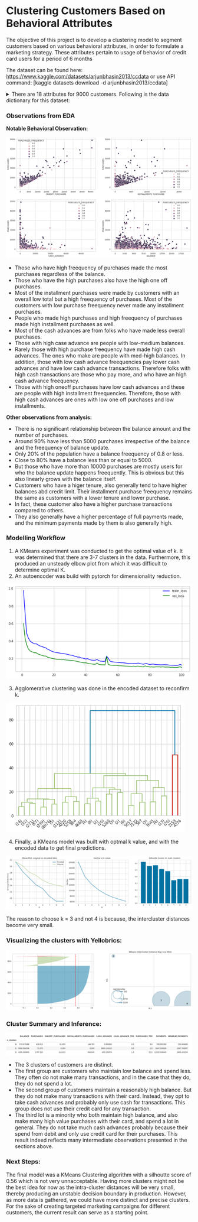 # Clustering Customers Based on Behavioral Attributes


The objective of this project is to develop a clustering model to segment customers based on various behavioral attributes, in order to formulate a marketing strategy.
These attributes pertain to usage of behavior of credit card users for a period of 6 months 

The dataset can be found here: https://www.kaggle.com/datasets/arjunbhasin2013/ccdata or use API command: [kaggle datasets download -d arjunbhasin2013/ccdata]

<details>
  <summary> There are 18 attributes for 9000 customers. Following is the data dictionary for this dataset: </summary>
  
  
  - **CUST_ID** : Identification of Credit Card holder (Categorical)

  - **BALANCE** : Balance amount left in their account to make purchases (

  - **BALANCE_FREQUENCY** : How frequently the Balance is updated, score between 0 and 1 (1 = **frequently updated, 0 = not frequently updated)

  - **PURCHASES** : Amount of purchases made from account

  - **ONEOFF_PURCHASES** : Maximum purchase amount done in one-go

  - **INSTALLMENTS_PURCHASES** : Amount of purchase done in installment

  - **CASH_ADVANCE** : Cash in advance given by the user

  - **PURCHASES_FREQUENCY** : How frequently the Purchases are being made, score between 0 and 1 (1 = **frequently purchased, 0 = not frequently purchased)

  - **ONEOFFPURCHASESFREQUENCY** : How frequently Purchases are happening in one-go (1 = frequently **purchased, 0 = not frequently purchased)

  - **PURCHASESINSTALLMENTSFREQUENCY** : How frequently purchases in installments are being done (1 = frequently done, 0 = not frequently done)

  - **CASHADVANCEFREQUENCY** : How frequently the cash in advance being paid

  - **CASHADVANCETRX** : Number of Transactions made with "Cash in Advanced"

  - **PURCHASES_TRX** : Numbe of purchase transactions made

  - **CREDIT_LIMIT** : Limit of Credit Card for user

  - **PAYMENTS** : Amount of Payment done by user

  - **MINIMUM_PAYMENTS** : Minimum amount of payments made by user

  - **PRCFULLPAYMENT** : Percent of full payment paid by user

  - **TENURE** : Tenure of credit card service for user
</details>


### Observations from EDA

**Notable Behavioral Observation:**

![](./images/important_obs.png)

- Those who have high freequency of purchases made the most purchases regardless of the balance.
- Those who have the high purchases also have the high one off purchases.
- Most of the installment purchases were made by customers with an overall low total but a high freequency of purchases. Most of the customers with low purchase freequency never made any installment purchases.
- People who made high purchases and high freequency of purchases made high installment purchases as well.
- Most of the cash advances are from folks who have made less overall purchases.
- Those with high case advance are people with low-medium balances.
- Rarely those with high purchase freequency have made high cash advances. The ones who make are people with med-high balances. In addition, those with low cash advance freequencies pay lower cash advances and have low cash advance transactions. Therefore folks with high cash transactions are those who pay more, and who have an high cash advance freequency.
- Those with high oneoff purchases have low cash advances and these are people with high installment freequencies. Therefore, those with high cash advances are ones with low one off purchases and low installments.

**Other observations from analysis:**
- There is no significant relationship between the balance amount and the number of purchases.
- Around 90% have less than 5000 purchases irrespective of the balance and the freequency of balance update.
- Only 20% of the population have a balance freequency of 0.8 or less.
- Close to 80% have a balance less than or equal to 5000.
- But those who have more than 10000 purchases are mostly users for who the balance update happens freequently. This is obvious but this also linearly grows with the balance itself.
- Customers who have a higer tenure, also generally tend to have higher balances abd credit limit. Their installment purchase freequency remains the same as customers with a lower tenure and lower purchase.
- In fact, these customer also have a higher purchase transactions compared to others.
- They also generally have a higher percentage of full payments made, and the minimum payments made by them is also generally high.


### Modelling Workflow
1. A KMeans experiment was conducted to get the optimal value of k. It was determined that there are 3-7 clusters in the data. Furthermore, this produced an unsteady elbow plot from which it was difficult to determine optimal K. 
2. An autoencoder was build with pytorch for dimensionality reduction.

![](./images/aenc_train.png)

3. Agglomerative clustering was done in the encoded dataset to reconfirm k.

![](./images/dendrogram.png)

4. Finally, a KMeans model was built with optmal k value, and with the encoded data to get final predictions.

![](./images/elbowplot.png)

The reason to choose k = 3 and not 4 is because, the intercluster distances become very small. 

### Visualizing the clusters with Yellobrics:

![](./images/cluster_viz.png)

### Cluster Summary and Inference:

![](./images/cluster_summry.png)

- The 3 clusters of customers are distinct.
- The first group are customers who maintain low balance and spend less. They often do not make many transactions, and in the case that they do, they do not spend a lot.
- The second group of customers maintain a reasonably high balance. But they do not make many transactions with their card. Instead, they opt to take cash advances and probably only use cash for transactions. This group does not use their credit card for any transaction.
- The third lot is a minority who both maintain high balance, and also make many high value purchases with their card, and spend a lot in general. They do not take much cash advances probably because their spend from debit and only use credit card for their purchases.
This result indeed reflects many intermediate observations presented in the sections above.

### Next Steps:

The final model was a KMeans Clustering algorithm with a silhoutte score of 0.56 which is not very unnacceptable. Having more clusters might not be the best idea for now as the intra-cluster distances will be very small, thereby producing an unstable decision boundary in production. However, as more data is gathered, we could have more distinct and precise clusters.
For the sake of creating targeted marketing campaigns for different customers, the current result can serve as a starting point. 
